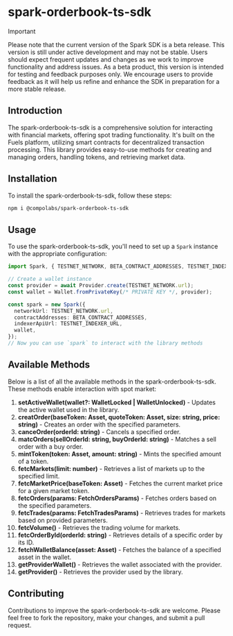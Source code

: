 
# spark-orderbook-ts-sdk

> [!IMPORTANT]
> Please note that the current version of the Spark SDK is a beta release. This version is still under active development and may not be stable. Users should expect frequent updates and changes as we work to improve functionality and address issues. As a beta product, this version is intended for testing and feedback purposes only. We encourage users to provide feedback as it will help us refine and enhance the SDK in preparation for a more stable release.

## Introduction

The spark-orderbook-ts-sdk is a comprehensive solution for interacting with financial markets, offering spot trading functionality. It's built on the Fuels platform, utilizing smart contracts for decentralized transaction processing. This library provides easy-to-use methods for creating and managing orders, handling tokens, and retrieving market data.

## Installation
To install the spark-orderbook-ts-sdk, follow these steps:

```bash
npm i @compolabs/spark-orderbook-ts-sdk
```

## Usage

To use the spark-orderbook-ts-sdk, you'll need to set up a `Spark` instance with the appropriate configuration:

```typescript
import Spark, { TESTNET_NETWORK, BETA_CONTRACT_ADDRESSES, TESTNET_INDEXER_URL } from "spark-orderbook-ts-sdk";

// Create a wallet instance
const provider = await Provider.create(TESTNET_NETWORK.url);
const wallet = Wallet.fromPrivateKey(/* PRIVATE KEY */, provider);

const spark = new Spark({
  networkUrl: TESTNET_NETWORK.url,
  contractAddresses: BETA_CONTRACT_ADDRESSES,
  indexerApiUrl: TESTNET_INDEXER_URL,
  wallet,
});
// Now you can use `spark` to interact with the library methods
```

## Available Methods

Below is a list of all the available methods in the spark-orderbook-ts-sdk. These methods enable interaction with spot market:

1. **setActiveWallet(wallet?: WalletLocked | WalletUnlocked)** - Updates the active wallet used in the library.
2. **creatOrder(baseToken: Asset, quoteToken: Asset, size: string, price: string)** - Creates an order with the specified parameters.
3. **canceOrder(orderId: string)** - Cancels a specified order.
4. **matcOrders(sellOrderId: string, buyOrderId: string)** - Matches a sell order with a buy order.
5. **mintToken(token: Asset, amount: string)** - Mints the specified amount of a token.
6. **fetcMarkets(limit: number)** - Retrieves a list of markets up to the specified limit.
7. **fetcMarketPrice(baseToken: Asset)** - Fetches the current market price for a given market token.
8. **fetcOrders(params: FetchOrdersParams)** - Fetches orders based on the specified parameters.
9. **fetcTrades(params: FetchTradesParams)** - Retrieves trades for markets based on provided parameters.
10. **fetcVolume()** - Retrieves the trading volume for markets.
11. **fetcOrderById(orderId: string)** - Retrieves details of a specific order by its ID.
12. **fetchWalletBalance(asset: Asset)** - Fetches the balance of a specified asset in the wallet.
13. **getProviderWallet()** - Retrieves the wallet associated with the provider.
14. **getProvider()** - Retrieves the provider used by the library.


## Contributing

Contributions to improve the spark-orderbook-ts-sdk are welcome. Please feel free to fork the repository, make your changes, and submit a pull request.
